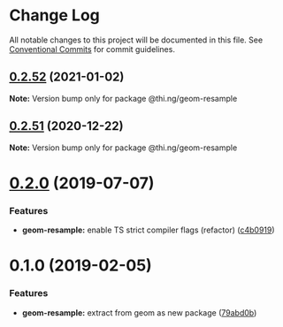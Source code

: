 # Change Log

All notable changes to this project will be documented in this file.
See [Conventional Commits](https://conventionalcommits.org) for commit guidelines.

## [0.2.52](https://github.com/thi-ng/umbrella/compare/@thi.ng/geom-resample@0.2.51...@thi.ng/geom-resample@0.2.52) (2021-01-02)

**Note:** Version bump only for package @thi.ng/geom-resample





## [0.2.51](https://github.com/thi-ng/umbrella/compare/@thi.ng/geom-resample@0.2.50...@thi.ng/geom-resample@0.2.51) (2020-12-22)

**Note:** Version bump only for package @thi.ng/geom-resample





# [0.2.0](https://github.com/thi-ng/umbrella/compare/@thi.ng/geom-resample@0.1.17...@thi.ng/geom-resample@0.2.0) (2019-07-07)

### Features

* **geom-resample:** enable TS strict compiler flags (refactor) ([c4b0919](https://github.com/thi-ng/umbrella/commit/c4b0919))

# 0.1.0 (2019-02-05)

### Features

* **geom-resample:** extract from geom as new package ([79abd0b](https://github.com/thi-ng/umbrella/commit/79abd0b))
